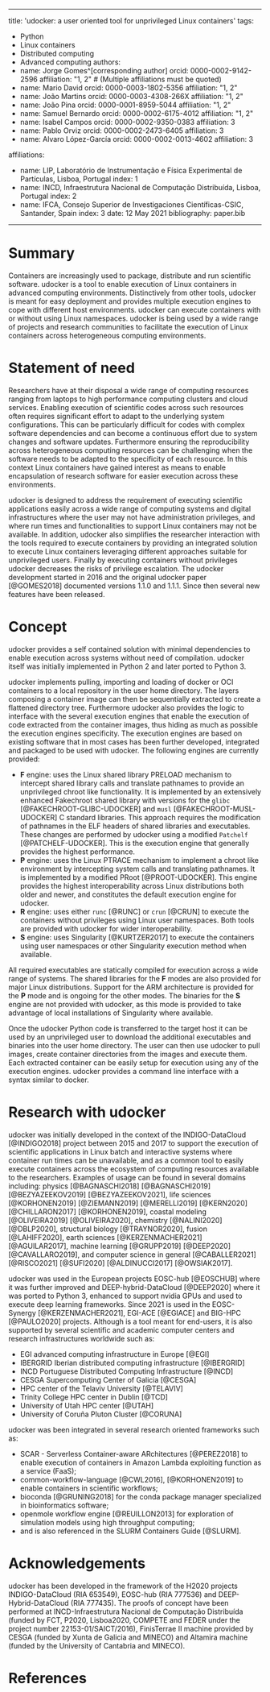 
---
title: 'udocker: a user oriented tool for unprivileged Linux containers'
tags:
  - Python
  - Linux containers
  - Distributed computing
  - Advanced computing
authors:
  - name: Jorge Gomes^[corresponding author]
    orcid: 0000-0002-9142-2596
    affiliation: "1, 2" # (Multiple affiliations must be quoted)
  - name: Mario David
    orcid: 0000-0003-1802-5356
    affiliation: "1, 2"
  - name: João Martins
    orcid: 0000-0003-4308-266X
    affiliation: "1, 2"
  - name: João Pina
    orcid: 0000-0001-8959-5044
    affiliation: "1, 2" 
  - name: Samuel Bernardo
    orcid: 0000-0002-6175-4012
    affiliation: "1, 2"
  - name: Isabel Campos
    orcid: 0000-0002-9350-0383
    affiliation: 3
  - name: Pablo Orviz
    orcid: 0000-0002-2473-6405
    affiliation: 3
  - name: Alvaro López-García
    orcid: 0000-0002-0013-4602
    affiliation: 3
    
affiliations:
 - name: LIP, Laboratório de Instrumentação e Física Experimental de Partículas, Lisboa, Portugal
   index: 1
 - name: INCD, Infraestrutura Nacional de Computação Distribuída, Lisboa, Portugal
   index: 2
 - name: IFCA, Consejo Superior de Investigaciones Científicas-CSIC, Santander, Spain
   index: 3
date: 12 May 2021
bibliography: paper.bib
---

# Summary

Containers are increasingly used to package, distribute and run scientific software. 
udocker is a tool to enable execution of Linux containers in advanced computing
environments. Distinctively from other tools, udocker is meant for easy deployment
and provides multiple execution engines to cope with different host environments. 
udocker can execute containers with or without using Linux namespaces. udocker is 
being used by a wide range of projects and research communities to facilitate the 
execution of Linux containers across heterogeneous computing environments.

# Statement of need

Researchers have at their disposal a wide range of computing resources ranging
from laptops to high performance computing clusters and cloud services. Enabling 
execution of scientific codes across such resources often requires significant 
effort to adapt to the underlying system configurations. This can be particularly
difficult for codes with complex software dependencies and can become a continuous 
effort due to system changes and software updates. Furthermore ensuring the 
reproducibility across heterogeneous computing resources can be challenging when 
the software needs to be adapted to the specificity of each resource. In this 
context Linux containers have gained interest as means to enable encapsulation of 
research software for easier execution across these environments.

udocker is designed to address the requirement of executing scientific 
applications easily across a wide range of computing systems and digital 
infrastructures where the user may not have administration privileges, and
where run times and functionalities to support Linux containers may not be
available. 
In addition, udocker also simplifies the researcher interaction with the tools 
required to execute containers by providing an integrated solution to execute 
Linux containers leveraging different approaches suitable for unprivileged
users. Finally by executing containers without privileges udocker decreases the 
risks of privilege escalation. The udocker development started in 2016 and 
the original udocker paper [@GOMES2018] documented versions 1.1.0 and 1.1.1.
Since then several new features have been released.

# Concept
udocker provides a self contained solution with minimal dependencies to enable
execution across systems without need of compilation. udocker itself was 
initially implemented in Python 2 and later ported to Python 3.

udocker implements pulling, importing and loading of docker or OCI containers to 
a local repository in the user home directory. The layers composing a container 
image can then be sequentially extracted to create a flattened directory tree.
Furthermore udocker also provides the logic to interface with the several 
execution engines that enable the execution of code extracted from the container 
images, thus hiding as much as possible the execution engines specificity.
The execution engines are based on existing software that in most cases has been
further developed, integrated and packaged to be used with udocker. The following
engines are currently provided:

* **F** engine: uses the Linux shared library PRELOAD mechanism to intercept
  shared library calls and translate pathnames to provide an unprivileged chroot 
  like functionality. It is implemented by an extensively enhanced Fakechroot 
  shared library with versions for the `glibc` [@FAKECHROOT-GLIBC-UDOCKER] 
  and `musl` [@FAKECHROOT-MUSL-UDOCKER] C standard libraries. 
  This approach requires the modification of pathnames in the ELF headers of 
  shared libraries and executables. These changes are performed by udocker using 
  a modified `Patchelf` [@PATCHELF-UDOCKER]. This is the 
  execution engine that generally provides the highest performance. 
* **P** engine: uses the Linux PTRACE mechanism to implement a chroot like 
  environment by intercepting system calls and translating pathnames. It is 
  implemented by a modified PRoot [@PROOT-UDOCKER]. This 
  engine provides the highest interoperability across Linux distributions both 
  older and newer, and constitutes the default execution engine for udocker. 
* **R** engine: uses either `runc` [@RUNC] or `crun` [@CRUN] to execute the 
  containers without privileges using Linux user namespaces. Both tools are 
  provided with udocker for wider interoperability.
* **S** engine: uses Singularity [@KURTZER2017] to execute the containers using 
  user namespaces or other Singularity execution method when available. 
  
All required executables are statically compiled for execution across a
wide range of systems. The shared libraries for the **F** modes are also provided
for major Linux distributions. Support for the ARM architecture is provided 
for the **P** mode and is ongoing for the other modes. The binaries for the 
**S** engine are not provided with udocker, as this mode is provided to take 
advantage of local installations of Singularity where available.

Once the udocker Python code is transferred to the target host it can be 
used by an unprivileged user to download the additional executables and 
binaries into the user home directory. The user can then use udocker to 
pull images, create container directories from the images and execute them. 
Each extracted container can be easily setup for execution using any of the 
execution engines. udocker provides a command line interface with a syntax 
similar to docker.

# Research with udocker
udocker was initially developed in the context of the INDIGO-DataCloud
 [@INDIGO2018] project between 2015 and 2017 to support the execution of 
scientific applications in Linux batch and interactive systems where 
container run times can be unavailable, and as a common tool to easily 
execute containers across the ecosystem of computing resources available 
to the researchers. Examples of usage can be found in several domains 
including:
physics [@BAGNASCHI2018] [@BAGNASCHI2019] [@BEZYAZEEKOV2019] [@BEZYAZEEKOV2021],
life sciences [@KORHONEN2019] [@ZIEMANN2019] [@MERELLI2019] [@KERN2020] [@CHILLARON2017] [@KORHONEN2019], 
coastal modeling [@OLIVEIRA2019] [@OLIVEIRA2020], 
chemistry [@NALINI2020] [@DBLP2020],
structural biology [@TRAYNOR2020], 
fusion [@LAHIFF2020],
earth sciences [@KERZENMACHER2021] [@AGUILAR2017],
machine learning [@GRUPP2019] [@DEEP2020] [@CAVALLARO2019],
and computer science in general [@CABALLER2021] [@RISCO2021] [@SUFI2020] [@ALDINUCCI2017] [@OWSIAK2017].


udocker was used in the European projects EOSC-hub [@EOSCHUB] where it 
was further improved and DEEP-hybrid-DataCloud [@DEEP2020] where it was ported 
to Python 3, enhanced to support nvidia GPUs and used to execute deep 
learning frameworks. Since 2021 is used in the EOSC-Synergy [@KERZENMACHER2021], 
EGI-ACE [@EGIACE] and BIG-HPC [@PAULO2020] projects. Although is a tool meant for
end-users, it is also supported by several scientific and academic computer 
centers and research infrastructures worldwide such as:

 * EGI advanced computing infrastructure in Europe [@EGI]
 * IBERGRID Iberian distributed computing infrastructure [@IBERGRID]
 * INCD Portuguese Distributed Computing Infrastructure [@INCD]
 * CESGA Supercomputing Center of Galicia [@CESGA]
 * HPC center of the Telaviv University  [@TELAVIV]
 * Trinity College HPC center in Dublin [@TCD]
 * University of Utah HPC center [@UTAH] 
 * University of Coruña Pluton Cluster [@CORUNA]

udocker was been integrated in several research oriented frameworks such as: 

 * SCAR - Serverless Container-aware ARchitectures [@PEREZ2018] to enable execution of containers in Amazon Lambda exploiting function as a service (FaaS);
 * common-workflow-language [@CWL2016], [@KORHONEN2019] to enable containers in scientific workflows;
 * bioconda [@GRUNING2018] for the conda package manager specialized in bioinformatics software;
 * openmole  workflow engine [@REUILLON2013] for exploration of simulation models using high throughput computing;
 * and is also referenced in the SLURM Containers Guide [@SLURM].

# Acknowledgements

udocker has been developed in the framework of the H2020 projects INDIGO-DataCloud (RIA 653549), EOSC-hub (RIA 777536) and DEEP-Hybrid-DataCloud (RIA 777435). The proofs of concept have been performed at INCD-Infraestrutura Nacional de Computação Distribuída (funded by FCT, P2020, Lisboa2020, COMPETE and FEDER under the project number 22153-01/SAICT/2016), FinisTerrae II machine provided by CESGA (funded by Xunta de Galicia and MINECO) and Altamira machine (funded by the University of Cantabria and MINECO).

# References



